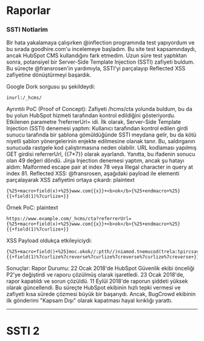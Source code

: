 # Raporlar 

### SSTI Notlarim

Bir hata yakalamaya çalışırken @inflection programında test yapıyordum ve bu sırada goodhire.com'u incelemeye başladım. 
Bu site test kapsamındaydı, ancak HubSpot CMS kullandığını fark etmedim. Uzun süre test yaptıktan sonra, 
potansiyel bir Server-Side Template Injection (SSTI) zafiyeti buldum. Bu süreçte @fransrosen'in yardımıyla,
SSTI'yi parçalayıp Reflected XSS zafiyetine dönüştürmeyi başardık.

Google Dork sorgusu şu şekildeydi: 
```
inurl:/_hcms/
```

Ayrıntılı PoC (Proof of Concept):
Zafiyeti /hcms/cta yolunda buldum, bu da bu yolun HubSpot hizmeti tarafından kontrol edildiğini gösteriyordu.
Etkilenen parametre ?referrerUrl= idi.
İlk olarak, Server-Side Template Injection (SSTI) denemesi yaptım:
Kullanıcı tarafından kontrol edilen girdi sunucu tarafında bir şablona gömüldüğünde SSTI meydana gelir, bu da kötü niyetli şablon yönergelerinin enjekte edilmesine olanak tanır. Bu, saldırganın sunucuda rastgele kod çalıştırmasına neden olabilir.
URL kodlaması yapılmış GET girdisi referrerUrl, {{7*7}} olarak ayarlandı.
Yanıtta, bu ifadenin sonucu olan 49 değeri döndü.
Jinja Injection denemesi yaptım, ancak şu hatayı aldım: Malformed escape pair at index 78 veya Illegal character in query at index 81.
Reflected XSS:
@fransrosen, aşağıdaki payload ile elementi parçalayarak XSS zafiyetini ortaya çıkardı:
plaintext
```
{%25+macro+field(x)+%25}www.com{{x}}+<b>ok</b>{%25+endmacro+%25}{{+field(1)%7curlize+}}
```
Örnek PoC:
plaintext
```
https://www.example.com/_hcms/cta?referrerUrl={%25+macro+field(x)+%25}www.com{{x}}+<b>ok</b>{%25+endmacro+%25}{{+field(1)%7curlize+}}
```
XSS Payload oldukça etkileyiciydi:
```
{%25+macro+field()+%25}moc.okok//:ptth//)niamod.tnemucod(trela:tpircsavaj=daolno+gvshttp://http:""//{%25+endmacro+%25}{{+field(1)%7curlize%7creverse%7curlize%7creverse%7curlize%7creverse+}}
```
Sonuçlar:
Rapor Durumu: 22 Ocak 2018'de HubSpot Güvenlik ekibi önceliği P2'ye değiştirdi ve raporu çözülmüş olarak işaretledi.
23 Ocak 2018'de, rapor kapatıldı ve sorun çözüldü.
11 Eylül 2018'de raporun şiddeti yüksek olarak güncellendi.
Bu süreçte HubSpot ekibinin hızlı tepki vermesi ve zafiyeti kısa sürede çözmesi büyük bir başarıydı. Ancak, BugCrowd ekibinin ilk gönderimi "Kapsam Dışı" olarak kapatması hayal kırıklığı yarattı.
___________________________________
# SSTI 2 
